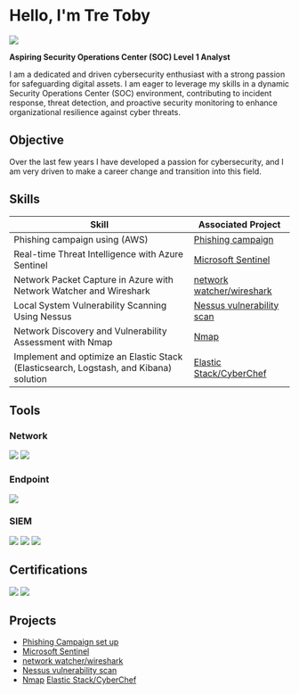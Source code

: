 # Hello, I'm Tre Toby
<a href="https://linkedin.com/in/tre-toby-8b5131292/"><img src="https://img.shields.io/badge/-LinkedIn-0072b1?&style=for-the-badge&logo=linkedin&logoColor=white" /></a>

**Aspiring Security Operations Center (SOC) Level 1 Analyst**

I am a dedicated and driven cybersecurity enthusiast with a strong passion for safeguarding digital assets. I am eager to leverage my skills in a dynamic Security Operations Center (SOC) environment, contributing to incident response, threat detection, and proactive security monitoring to enhance organizational resilience against cyber threats.
## Objective

Over the last few years I have developed a passion for cybersecurity, and I am very driven to make a career change and transition into this field.
## Skills

| Skill                                         | Associated Project         |
|-----------------------------------------------|----------------------------|
| Phishing campaign using (AWS)        | <a href="https://github.com/tretoby/Home-Lab">Phishing campaign</a>|
|Real-time Threat Intelligence with Azure Sentinel| <a href="https://github.com/tretoby/Azure-Goat">Microsoft Sentinel</a>|
|Network Packet Capture in Azure with Network Watcher and Wireshark        | <a href="https://github.com/tretoby/networkwatcher-wireshark">network watcher/wireshark</a>|
| Local System Vulnerability Scanning Using Nessus    | <a href="https://github.com/tretoby/Nessus-vulnerability-scan">Nessus vulnerability scan</a>|
| Network Discovery and Vulnerability Assessment with Nmap                  | <a href="https://github.com/tretoby/Nmap">Nmap</a>|
| Implement and optimize an Elastic Stack (Elasticsearch, Logstash, and Kibana) solution                | <a href="https://github.com/tretoby/Elastic">Elastic Stack/CyberChef</a>|

## Tools

### Network
<div>
    <img src="https://img.shields.io/badge/-Wireshark-1679A7?&style=for-the-badge&logo=Wireshark&logoColor=white" />
    <img src="https://img.shields.io/badge/-Nessus-D9230F?&style=for-the-badge&logo=Nessus&logoColor=white" />
 
    

  
</div>

### Endpoint
<div>
    <img src="https://img.shields.io/badge/-Microsoft_Defender_for_Endpoint-00A4EF?&style=for-the-badge&logo=Microsoft&logoColor=white" />

</div>

### SIEM
<div>
    <img src="https://img.shields.io/badge/-Microsoft_Sentinel-0078D4?&style=for-the-badge&logo=Microsoft&logoColor=white" />
    <img src="https://img.shields.io/badge/-Splunk-000000?&style=for-the-badge&logo=Splunk&logoColor=white" />
    <img src="https://img.shields.io/badge/-Elastic-005571?&style=for-the-badge&logo=Elastic&logoColor=white" />
</div>

## Certifications

<div>
<img src="https://img.shields.io/badge/-Security%2B-FF0000?&style=for-the-badge&logo=CompTIA&logoColor=white" />

<img src="https://img.shields.io/badge/Google-Cybersecurity-4285F4?&style=for-the-badge&logo=google&logoColor=white" />



</div>

## Projects
- <a href="https://github.com/tretoby/Home-Lab">Phishing Campaign set up</a>
- <a href="https://github.com/tretoby/Azure-Goat">Microsoft Sentinel</a>
- <a href="https://github.com/tretoby/networkwatcher-wireshark">network watcher/wireshark</a>
-  <a href="https://github.com/tretoby/Nessus-vulnerability-scan">Nessus vulnerability scan</a>
- <a href="https://github.com/tretoby/Nmap">Nmap</a>
<a href="https://github.com/tretoby/Elastic">Elastic Stack/CyberChef</a>

<!--
**tretoby/tretoby** is a ✨ _special_ ✨ repository because its `README.md` (this file) appears on your GitHub profile.

Here are some ideas to get you started:

- 🔭 I’m currently working on ...
- 🌱 I’m currently learning ...
- 👯 I’m looking to collaborate on ...
- 🤔 I’m looking for help with ...
- 💬 Ask me about ...
- 📫 How to reach me: ...
- 😄 Pronouns: ...
- ⚡ Fun fact: ...
-->
